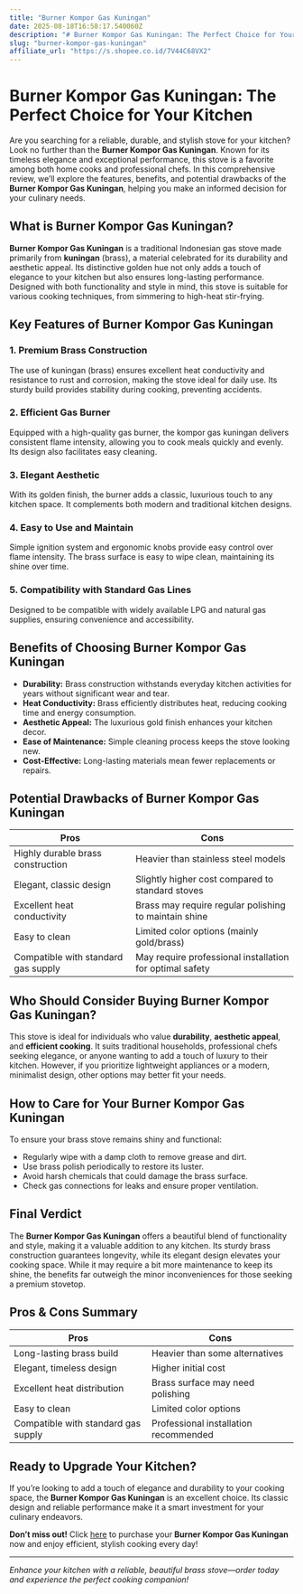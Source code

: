 ```yaml
---
title: "Burner Kompor Gas Kuningan"
date: 2025-08-18T16:58:17.540060Z
description: "# Burner Kompor Gas Kuningan: The Perfect Choice for Your Kitchen..."
slug: "burner-kompor-gas-kuningan"
affiliate_url: "https://s.shopee.co.id/7V44C68VX2"
---
```

# Burner Kompor Gas Kuningan: The Perfect Choice for Your Kitchen

Are you searching for a reliable, durable, and stylish stove for your kitchen? Look no further than the **Burner Kompor Gas Kuningan**. Known for its timeless elegance and exceptional performance, this stove is a favorite among both home cooks and professional chefs. In this comprehensive review, we’ll explore the features, benefits, and potential drawbacks of the **Burner Kompor Gas Kuningan**, helping you make an informed decision for your culinary needs.

## What is Burner Kompor Gas Kuningan?

**Burner Kompor Gas Kuningan** is a traditional Indonesian gas stove made primarily from **kuningan** (brass), a material celebrated for its durability and aesthetic appeal. Its distinctive golden hue not only adds a touch of elegance to your kitchen but also ensures long-lasting performance. Designed with both functionality and style in mind, this stove is suitable for various cooking techniques, from simmering to high-heat stir-frying.

## Key Features of Burner Kompor Gas Kuningan

### 1. Premium Brass Construction

The use of kuningan (brass) ensures excellent heat conductivity and resistance to rust and corrosion, making the stove ideal for daily use. Its sturdy build provides stability during cooking, preventing accidents.

### 2. Efficient Gas Burner

Equipped with a high-quality gas burner, the kompor gas kuningan delivers consistent flame intensity, allowing you to cook meals quickly and evenly. Its design also facilitates easy cleaning.

### 3. Elegant Aesthetic

With its golden finish, the burner adds a classic, luxurious touch to any kitchen space. It complements both modern and traditional kitchen designs.

### 4. Easy to Use and Maintain

Simple ignition system and ergonomic knobs provide easy control over flame intensity. The brass surface is easy to wipe clean, maintaining its shine over time.

### 5. Compatibility with Standard Gas Lines

Designed to be compatible with widely available LPG and natural gas supplies, ensuring convenience and accessibility.

## Benefits of Choosing Burner Kompor Gas Kuningan

- **Durability:** Brass construction withstands everyday kitchen activities for years without significant wear and tear.
- **Heat Conductivity:** Brass efficiently distributes heat, reducing cooking time and energy consumption.
- **Aesthetic Appeal:** The luxurious gold finish enhances your kitchen decor.
- **Ease of Maintenance:** Simple cleaning process keeps the stove looking new.
- **Cost-Effective:** Long-lasting materials mean fewer replacements or repairs.

## Potential Drawbacks of Burner Kompor Gas Kuningan

| Pros | Cons |
| --- | --- |
| Highly durable brass construction | Heavier than stainless steel models |
| Elegant, classic design | Slightly higher cost compared to standard stoves |
| Excellent heat conductivity | Brass may require regular polishing to maintain shine |
| Easy to clean | Limited color options (mainly gold/brass) |
| Compatible with standard gas supply | May require professional installation for optimal safety |

## Who Should Consider Buying Burner Kompor Gas Kuningan?

This stove is ideal for individuals who value **durability**, **aesthetic appeal**, and **efficient cooking**. It suits traditional households, professional chefs seeking elegance, or anyone wanting to add a touch of luxury to their kitchen. However, if you prioritize lightweight appliances or a modern, minimalist design, other options may better fit your needs.

## How to Care for Your Burner Kompor Gas Kuningan

To ensure your brass stove remains shiny and functional:

- Regularly wipe with a damp cloth to remove grease and dirt.
- Use brass polish periodically to restore its luster.
- Avoid harsh chemicals that could damage the brass surface.
- Check gas connections for leaks and ensure proper ventilation.

## Final Verdict

The **Burner Kompor Gas Kuningan** offers a beautiful blend of functionality and style, making it a valuable addition to any kitchen. Its sturdy brass construction guarantees longevity, while its elegant design elevates your cooking space. While it may require a bit more maintenance to keep its shine, the benefits far outweigh the minor inconveniences for those seeking a premium stovetop.

## Pros & Cons Summary

| **Pros** | **Cons** |
| --- | --- |
| Long-lasting brass build | Heavier than some alternatives |
| Elegant, timeless design | Higher initial cost |
| Excellent heat distribution | Brass surface may need polishing |
| Easy to clean | Limited color options |
| Compatible with standard gas supply | Professional installation recommended |

## Ready to Upgrade Your Kitchen?

If you’re looking to add a touch of elegance and durability to your cooking space, the **Burner Kompor Gas Kuningan** is an excellent choice. Its classic design and reliable performance make it a smart investment for your culinary endeavors.

**Don’t miss out!** Click [here](https://s.shopee.co.id/7V44C68VX2) to purchase your **Burner Kompor Gas Kuningan** now and enjoy efficient, stylish cooking every day!

---

*Enhance your kitchen with a reliable, beautiful brass stove—order today and experience the perfect cooking companion!*